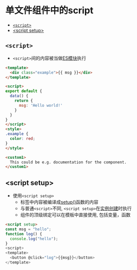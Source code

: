 # 单文件组件中的script

- [`<script>`](#script)
- [\<script setup\>](#script-setup)

## `<script>`

- `<script>`间的内容被当做[ES模块]()执行

```html
<template>
  <div class="example">{{ msg }}</div>
</template>

<script>
export default {
  data() {
    return {
      msg: 'Hello world!'
    }
  }
}
</script>
<style>
.example {
  color: red;
}
</style>

<custom1>
  This could be e.g. documentation for the component.
</custom1>
```

## \<script setup>

- 使用`<script setup>`
  - 标签中内容被编译成[setup()]()函数的内容
  - 与普通`<script>`不同, `<script setup>`在[实例创建]()时执行
  - 组件的顶级绑定可以在模板中直接使用, 包括变量，函数

```html
<script setup>
const msg = "hello";
function log() {
  console.log("hello");
}
<script>
<template>
  <button @click="log">{{msg}}</button>
</template>
```